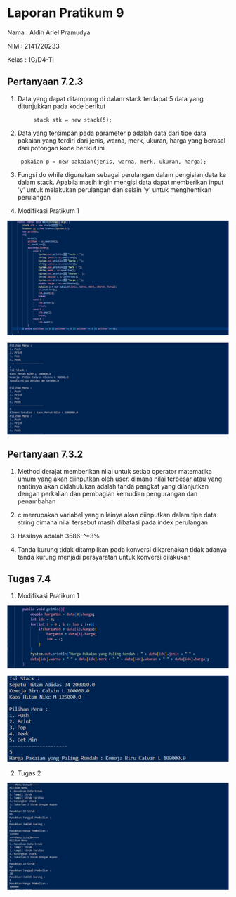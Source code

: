 # Laporan Pratikum 9

Nama : Aldin Ariel Pramudya

NIM : 2141720233

Kelas : 1G/D4-TI

## Pertanyaan 7.2.3

1. Data yang dapat ditampung di dalam stack terdapat 5 data yang ditunjukkan pada kode berikut 
   
            stack stk = new stack(5);

2. Data yang tersimpan pada parameter p adalah data dari tipe data pakaian yang terdiri dari jenis, warna, merk, ukuran, harga yang berasal dari potongan kode berikut ini

        pakaian p = new pakaian(jenis, warna, merk, ukuran, harga);

3. Fungsi do while digunakan sebagai perulangan dalam pengisian data ke dalam stack. Apabila masih ingin mengisi data dapat memberikan input 'y' untuk melakukan perulangan dan selain 'y' untuk menghentikan perulangan

4. Modifikasi Pratikum 1

![Koding 1](Modifikasi_Pratikum_1_coding.png)

![Koding 1](Modifikasi_Pratikum_1_Run.png)

## Pertanyaan 7.3.2

1. Method derajat memberikan nilai untuk setiap operator matematika umum yang akan diinputkan oleh user. dimana nilai terbesar atau yang nantinya akan didahulukan adalah tanda pangkat yang dilanjutkan dengan perkalian dan pembagian kemudian pengurangan dan penambahan

2. c merrupakan variabel yang nilainya akan diinputkan dalam tipe data string dimana nilai tersebut masih dibatasi pada index perulangan

3. Hasilnya adalah 3586-^*3%

4. Tanda kurung tidak ditampilkan pada konversi dikarenakan tidak adanya tanda kurung menjadi persyaratan untuk konversi dilakukan 

## Tugas 7.4

1. Modifikasi Pratikum 1

![koding 1](Modifikasi_Stack_code.png)

![koding 2](Modifikasi_Stack_run.png)

2. Tugas 2

![koding 3](Tugas_2_Run.png)